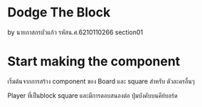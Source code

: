 # Dodge The Block 
by นายภาสกรบัวแก้ว รหัสน.ศ.6210110266 section01

# Start making the component
เริ่มต้นจากการสร้าง component ของ Board 
และ square สำหรับ ตัวละครอื่นๆ

Player ที่เป็นblock square และมีการตอบสนองต่อ ปุ่มบังคับบนคีย์บอร์ด